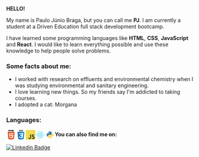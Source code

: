 **HELLO!**

My name is Paulo Júnio Braga, but you can call me **PJ**. I am currently a student at a Driven Education full stack development bootcamp.

I have learned some programming languages like **HTML**, **CSS**, **JavaScript** and **React**. I would like to learn everything possible and use these
knowledge to help people solve problems.

### Some facts about me:

- I worked with research on effluents and environmental chemistry when I was studying environmental and sanitary engineering.
- I love learning new things. So my friends say I'm addicted to taking courses.
- I adopted a cat: Morgana

### Languages:

<img align="left" alt="HTML5" width="26px" src="https://raw.githubusercontent.com/github/explore/80688e429a7d4ef2fca1e82350fe8e3517d3494d/topics/html/html.png" />
<img align="left" alt="CSS3" width="26px" src="https://raw.githubusercontent.com/github/explore/80688e429a7d4ef2fca1e82350fe8e3517d3494d/topics/css/css.png" />
<img align="left" alt="JavaScript" width="26px" src="https://raw.githubusercontent.com/github/explore/80688e429a7d4ef2fca1e82350fe8e3517d3494d/topics/javascript/javascript.png" />
<img align="left" alt="React" width="26px" src="https://raw.githubusercontent.com/github/explore/80688e429a7d4ef2fca1e82350fe8e3517d3494d/topics/react/react.png" />
<img align="left" alt="python" width="26px" src="https://raw.githubusercontent.com/github/explore/80688e429a7d4ef2fca1e82350fe8e3517d3494d/topics/python/python.png" /> 

#### You can also find me on:

[![Linkedin Badge](https://img.shields.io/badge/-LinkedIn-blue?style=flat-square&logo=Linkedin&logoColor=white&link=https://www.linkedin.com/in/https://www.linkedin.com/in/paulo-braga-0b0254163//)](https://www.linkedin.com/in/paulo-braga-0b0254163/)
